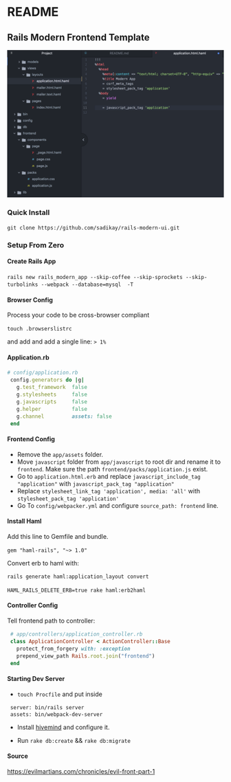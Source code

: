 # README

## Rails Modern Frontend Template
![Schema](https://raw.githubusercontent.com/sadikay/rails-modern-ui/master/public/modernist.png?token=AIE99TZIkj-hjo186CFGGxpS8-f025J3ks5aXw4uwA%3D%3D)

### Quick Install
```
git clone https://github.com/sadikay/rails-modern-ui.git
```
### Setup From Zero
#### Create Rails App
 `rails new rails_modern_app --skip-coffee --skip-sprockets --skip-turbolinks --webpack --database=mysql  -T`

#### Browser Config
 Process your code to be cross-browser compliant

 `touch .browserslistrc`

 and add and add a single line: `> 1%`

#### Application.rb

 ```ruby
 # config/application.rb
  config.generators do |g|
    g.test_framework  false
    g.stylesheets     false
    g.javascripts     false
    g.helper          false
    g.channel         assets: false
  end
 ```

#### Frontend Config
 * Remove the `app/assets` folder.
 * Move `javascript` folder from `app/javascript` to root dir and rename it to `frontend`. Make sure the path `frontend/packs/application.js` exist.
 * Go to `application.html.erb` and replace `javascript_include_tag "application"` with `javascript_pack_tag "application"`
 * Replace `stylesheet_link_tag 'application', media: 'all'` with `stylesheet_pack_tag 'application'`
 * Go To `config/webpacker.yml` and configure `source_path: frontend` line.

#### Install Haml
 Add this line to Gemfile and bundle.

 ` gem "haml-rails", "~> 1.0" `

 Convert erb to haml with:
 ```
 rails generate haml:application_layout convert

 HAML_RAILS_DELETE_ERB=true rake haml:erb2haml
 ```

#### Controller Config
 Tell frontend path to controller:
 ```ruby
  # app/controllers/application_controller.rb
  class ApplicationController < ActionController::Base
    protect_from_forgery with: :exception
    prepend_view_path Rails.root.join("frontend")
  end
 ```

#### Starting Dev Server
 * `touch Procfile` and put inside
  ```
   server: bin/rails server
   assets: bin/webpack-dev-server
  ```

 * Install  [hivemind](https://github.com/DarthSim/hivemind) and configure it.

 * Run `rake db:create` && `rake db:migrate`

#### Source
 https://evilmartians.com/chronicles/evil-front-part-1
